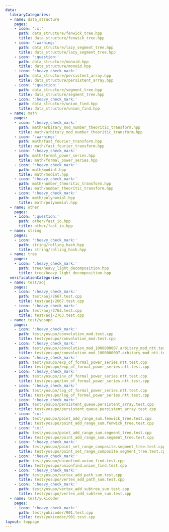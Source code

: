 ```yaml
---
data:
  libraryCategories:
  - name: data_structure
    pages:
    - icon: ':x:'
      path: data_structure/fenwick_tree.hpp
      title: data_structure/fenwick_tree.hpp
    - icon: ':warning:'
      path: data_structure/lazy_segment_tree.hpp
      title: data_structure/lazy_segment_tree.hpp
    - icon: ':question:'
      path: data_structure/monoid.hpp
      title: data_structure/monoid.hpp
    - icon: ':heavy_check_mark:'
      path: data_structure/persistent_array.hpp
      title: data_structure/persistent_array.hpp
    - icon: ':question:'
      path: data_structure/segment_tree.hpp
      title: data_structure/segment_tree.hpp
    - icon: ':heavy_check_mark:'
      path: data_structure/union_find.hpp
      title: data_structure/union_find.hpp
  - name: math
    pages:
    - icon: ':heavy_check_mark:'
      path: math/arbitary_mod_number_theoritic_transform.hpp
      title: math/arbitary_mod_number_theoritic_transform.hpp
    - icon: ':warning:'
      path: math/fast_fourier_transform.hpp
      title: math/fast_fourier_transform.hpp
    - icon: ':heavy_check_mark:'
      path: math/formal_power_series.hpp
      title: math/formal_power_series.hpp
    - icon: ':heavy_check_mark:'
      path: math/modint.hpp
      title: math/modint.hpp
    - icon: ':heavy_check_mark:'
      path: math/number_theoritic_transform.hpp
      title: math/number_theoritic_transform.hpp
    - icon: ':heavy_check_mark:'
      path: math/polynomial.hpp
      title: math/polynomial.hpp
  - name: other
    pages:
    - icon: ':question:'
      path: other/fast_io.hpp
      title: other/fast_io.hpp
  - name: string
    pages:
    - icon: ':heavy_check_mark:'
      path: string/rolling_hash.hpp
      title: string/rolling_hash.hpp
  - name: tree
    pages:
    - icon: ':heavy_check_mark:'
      path: tree/heavy_light_decomposition.hpp
      title: tree/heavy_light_decomposition.hpp
  verificationCategories:
  - name: test/aoj
    pages:
    - icon: ':heavy_check_mark:'
      path: test/aoj/2667.test.cpp
      title: test/aoj/2667.test.cpp
    - icon: ':heavy_check_mark:'
      path: test/aoj/2763.test.cpp
      title: test/aoj/2763.test.cpp
  - name: test/yosupo
    pages:
    - icon: ':heavy_check_mark:'
      path: test/yosupo/convolution_mod.test.cpp
      title: test/yosupo/convolution_mod.test.cpp
    - icon: ':heavy_check_mark:'
      path: test/yosupo/convolution_mod_1000000007.arbitary_mod_ntt.test.cpp
      title: test/yosupo/convolution_mod_1000000007.arbitary_mod_ntt.test.cpp
    - icon: ':heavy_check_mark:'
      path: test/yosupo/exp_of_formal_power_series.ntt.test.cpp
      title: test/yosupo/exp_of_formal_power_series.ntt.test.cpp
    - icon: ':heavy_check_mark:'
      path: test/yosupo/inv_of_formal_power_series.ntt.test.cpp
      title: test/yosupo/inv_of_formal_power_series.ntt.test.cpp
    - icon: ':heavy_check_mark:'
      path: test/yosupo/log_of_formal_power_series.ntt.test.cpp
      title: test/yosupo/log_of_formal_power_series.ntt.test.cpp
    - icon: ':heavy_check_mark:'
      path: test/yosupo/persistent_queue.persistent_array.test.cpp
      title: test/yosupo/persistent_queue.persistent_array.test.cpp
    - icon: ':x:'
      path: test/yosupo/point_add_range_sum.fenwick_tree.test.cpp
      title: test/yosupo/point_add_range_sum.fenwick_tree.test.cpp
    - icon: ':x:'
      path: test/yosupo/point_add_range_sum.segment_tree.test.cpp
      title: test/yosupo/point_add_range_sum.segment_tree.test.cpp
    - icon: ':heavy_check_mark:'
      path: test/yosupo/point_set_range_composite.segment_tree.test.cpp
      title: test/yosupo/point_set_range_composite.segment_tree.test.cpp
    - icon: ':heavy_check_mark:'
      path: test/yosupo/unionfind.union_find.test.cpp
      title: test/yosupo/unionfind.union_find.test.cpp
    - icon: ':heavy_check_mark:'
      path: test/yosupo/vertex_add_path_sum.test.cpp
      title: test/yosupo/vertex_add_path_sum.test.cpp
    - icon: ':heavy_check_mark:'
      path: test/yosupo/vertex_add_subtree_sum.test.cpp
      title: test/yosupo/vertex_add_subtree_sum.test.cpp
  - name: test/yukicoder
    pages:
    - icon: ':heavy_check_mark:'
      path: test/yukicoder/901.test.cpp
      title: test/yukicoder/901.test.cpp
layout: toppage
---
```

